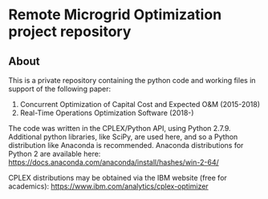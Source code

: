 # Remote Microgrid Optimization project repository

## About
This is a private repository containing the python code and working files in support of the following paper:
1. Concurrent Optimization of Capital Cost and Expected O&M (2015-2018)
2. Real-Time Operations Optimization Software (2018-)

The code was written in the CPLEX/Python API, using Python 2.7.9.  Additional python libraries, like SciPy, are used here, and so a Python distribution like Anaconda is recommended.  Anaconda distributions for Python 2 are available here: 
https://docs.anaconda.com/anaconda/install/hashes/win-2-64/

CPLEX distributions may be obtained via the IBM website (free for academics):
https://www.ibm.com/analytics/cplex-optimizer  




